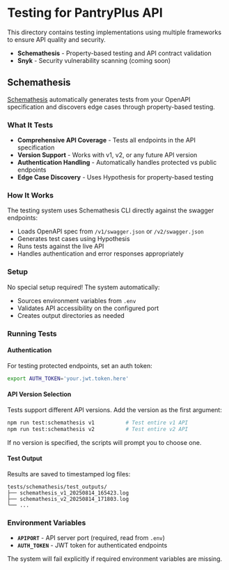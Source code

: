 # Testing for PantryPlus API

This directory contains testing implementations using multiple frameworks to ensure API quality and security.
- **Schemathesis** - Property-based testing and API contract validation
- **Snyk** - Security vulnerability scanning (coming soon)

## Schemathesis
[Schemathesis](https://schemathesis.readthedocs.io/en/stable/) automatically generates tests from your OpenAPI specification and discovers edge cases through property-based testing.

### What It Tests
- **Comprehensive API Coverage** - Tests all endpoints in the API specification
- **Version Support** - Works with v1, v2, or any future API version
- **Authentication Handling** - Automatically handles protected vs public endpoints
- **Edge Case Discovery** - Uses Hypothesis for property-based testing

### How It Works
The testing system uses Schemathesis CLI directly against the swagger endpoints:
- Loads OpenAPI spec from `/v1/swagger.json` or `/v2/swagger.json`
- Generates test cases using Hypothesis
- Runs tests against the live API
- Handles authentication and error responses appropriately

### Setup
No special setup required! The system automatically:
- Sources environment variables from `.env`
- Validates API accessibility on the configured port
- Creates output directories as needed

### Running Tests

#### Authentication
For testing protected endpoints, set an auth token:
```sh
export AUTH_TOKEN='your.jwt.token.here'
```

#### API Version Selection
Tests support different API versions. Add the version as the first argument:

```sh
npm run test:schemathesis v1          # Test entire v1 API
npm run test:schemathesis v2          # Test entire v2 API

```

If no version is specified, the scripts will prompt you to choose one.

#### Test Output
Results are saved to timestamped log files:
```
tests/schemathesis/test_outputs/
├── schemathesis_v1_20250814_165423.log
├── schemathesis_v2_20250814_171803.log
└── ...
```



### Environment Variables
- **`APIPORT`** - API server port (required, read from `.env`)
- **`AUTH_TOKEN`** - JWT token for authenticated endpoints

The system will fail explicitly if required environment variables are missing.